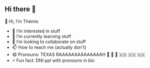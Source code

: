## Hi there 👋
👋 Hi, I’m Thémis
- 👀 I’m interested in stuff
- 🌱 I’m currently learning stuff
- 💞️ I’m looking to collaborate on stuff
- 📫 How to reach me (actually don't)
- 😄 Pronouns: TEXAS RAAAAAAAAAAAAAAH 🦅 🦅 🦅  🇺🇸 🇺🇸 🇺🇸
- ⚡ Fun fact: DNI ppl with pronouns in bio

<!--
**genevethemis/genevethemis** is a ✨ _special_ ✨ repository because its `README.md` (this file) appears on your GitHub profile.
